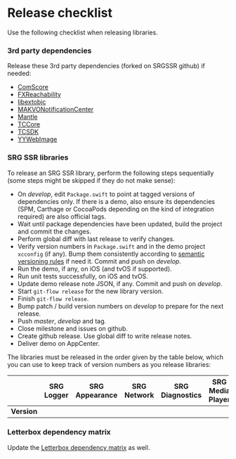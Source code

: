 # Release checklist

Use the following checklist when releasing libraries.

### 3rd party dependencies

Release these 3rd party dependencies (forked on SRGSSR github) if needed:

- [ComScore](https://github.com/SRGSSR/ComScore-xcframework-apple)
- [FXReachability](https://github.com/SRGSSR/FXReachability)
- [libextobjc](https://github.com/SRGSSR/libextobjc)
- [MAKVONotificationCenter](https://github.com/SRGSSR/MAKVONotificationCenter)
- [Mantle](https://github.com/SRGSSR/Mantle)
- [TCCore](https://github.com/SRGSSR/TCCore-xcframework-apple)
- [TCSDK](https://github.com/SRGSSR/TCSDK-xcframework-apple)
- [YYWebImage](https://github.com/SRGSSR/YYWebImage)

### SRG SSR libraries

To release an SRG SSR library, perform the following steps sequentially (some steps might be skipped if they do not make sense):

- On _develop_, edit `Package.swift` to point at tagged versions of dependencies only. If there is a demo, also ensure its dependencies (SPM, Carthage or CocoaPods depending on the kind of integration required) are also official tags.
- Wait until package dependencies have been updated, build the project and commit the changes.
- Perform global diff with last release to verify changes.
- Verify version numbers in `Package.swift` and in the demo project `xcconfig` (if any). Bump them consistently according to [semantic versioning rules](https://semver.org) if need it. Commit and push on _develop_.
- Run the demo, if any, on iOS (and tvOS if supported).
- Run unit tests successfully, on iOS and tvOS.
- Update demo release note JSON, if any. Commit and push on _develop_.
- Start `git-flow release` for the new library version.
- Finish `git-flow release`.
- Bump patch / build version numbers on _develop_ to prepare for the next release.
- Push _master_, _develop_ and tag.
- Close milestone and issues on github.
- Create github release. Use global diff to write release notes.
- Deliver demo on AppCenter.

The libraries must be released in the order given by the table below, which you can use to keep track of version numbers as you release libraries:

|| SRG Logger | SRG Appearance | SRG Network | SRG Diagnostics | SRG Media Player | SRG Data Provider | SRG Identity | SRG Content Protection | SRG Analytics | SRG Letterbox | SRG User Data |
|:--:|:--:|:--:|:--:|:--:|:--:|:--:|:--:|:--:|:--:|:--:|:--:|
| **Version** ||||||||||||


### Letterbox dependency matrix

Update the [Letterbox dependency matrix](https://github.com/SRGSSR/srgletterbox-apple/wiki/Version-matrix) as well.